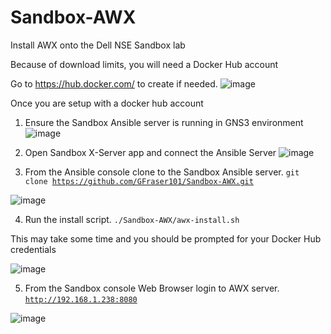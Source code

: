 # Sandbox-AWX
Install AWX onto the Dell NSE Sandbox lab

Because of download limits, you will need a Docker Hub account

Go to https://hub.docker.com/ to create if needed.
![image](https://user-images.githubusercontent.com/16183399/158133591-60b78b9b-9772-4c4d-9950-39dafa2ba16c.png)


Once you are setup with a docker hub account

1. Ensure the Sandbox Ansible server is running in GNS3 environment
![image](https://user-images.githubusercontent.com/16183399/158134021-12344cf3-e4bd-49d7-86e4-434210ed808e.png)


3. Open Sandbox X-Server app and connect the Ansible Server
![image](https://user-images.githubusercontent.com/16183399/158134334-029e5b46-8d04-4e74-88c4-9d8c29225731.png)


5. From the Ansible console clone to the Sandbox Ansible server. <code>git clone https://github.com/GFraser101/Sandbox-AWX.git</code>


![image](https://user-images.githubusercontent.com/16183399/158134574-b6dca161-35c7-4fa3-9b89-b0e999e94199.png)

4. Run the install script.   <code>./Sandbox-AWX/awx-install.sh</code>

This may take some time and you should be prompted for your Docker Hub credentials


![image](https://user-images.githubusercontent.com/16183399/158135048-0482604c-9e43-4e99-9574-b332ce4688c5.png)


5. From the Sandbox console Web Browser login to AWX server. <code>http://192.168.1.238:8080</code> 

![image](https://user-images.githubusercontent.com/16183399/158139142-d2226336-3c87-429a-b73a-390e433e8e6d.png)
